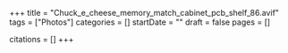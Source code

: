 +++
title = "Chuck_e_cheese_memory_match_cabinet_pcb_shelf_86.avif"
tags = ["Photos"]
categories = []
startDate = ""
draft = false
pages = []

citations = []
+++
